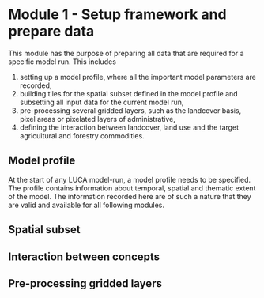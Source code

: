 # Module 1 - Setup framework and prepare data

This module has the purpose of preparing all data that are required for a specific model run. This includes

1)  setting up a model profile, where all the important model parameters are recorded,
2)  building tiles for the spatial subset defined in the model profile and subsetting all input data for the current model run,
3)  pre-processing several gridded layers, such as the landcover basis, pixel areas or pixelated layers of administrative,
4)  defining the interaction between landcover, land use and the target agricultural and forestry commodities.

## Model profile

At the start of any LUCA model-run, a model profile needs to be specified. The profile contains information about temporal, spatial and thematic extent of the model. The information recorded here are of such a nature that they are valid and available for all following modules.

## Spatial subset

## Interaction between concepts

## Pre-processing gridded layers
